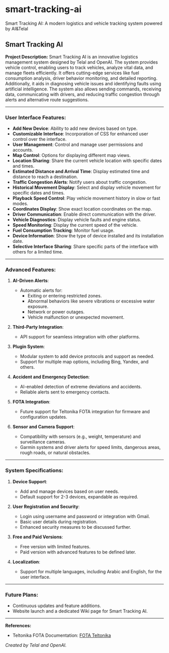 # smart-tracking-ai
Smart Tracking AI: A modern logistics and vehicle tracking system powered by AI&amp;Telal
## Smart Tracking AI

**Project Description:**
Smart Tracking AI is an innovative logistics management system designed by Telal and OpenAI. The system provides vehicle control, enabling users to track vehicles, analyze vital data, and manage fleets efficiently. It offers cutting-edge services like fuel consumption analysis, driver behavior monitoring, and detailed reporting. Additionally, it aids in diagnosing vehicle issues and identifying faults using artificial intelligence. The system also allows sending commands, receiving data, communicating with drivers, and reducing traffic congestion through alerts and alternative route suggestions.

---

### User Interface Features:
- **Add New Device**: Ability to add new devices based on type.
- **Customizable Interface**: Incorporation of CSS for enhanced user control over the interface.
- **User Management**: Control and manage user permissions and accounts.
- **Map Control**: Options for displaying different map views.
- **Location Sharing**: Share the current vehicle location with specific dates and times.
- **Estimated Distance and Arrival Time**: Display estimated time and distance to reach a destination.
- **Traffic Congestion Alerts**: Notify users about traffic congestion.
- **Historical Movement Display**: Select and display vehicle movement for specific dates and times.
- **Playback Speed Control**: Play vehicle movement history in slow or fast modes.
- **Coordinates Display**: Show exact location coordinates on the map.
- **Driver Communication**: Enable direct communication with the driver.
- **Vehicle Diagnostics**: Display vehicle faults and engine status.
- **Speed Monitoring**: Display the current speed of the vehicle.
- **Fuel Consumption Tracking**: Monitor fuel usage.
- **Device Information**: Show the type of device installed and its installation date.
- **Selective Interface Sharing**: Share specific parts of the interface with others for a limited time.

---

### Advanced Features:
1. **AI-Driven Alerts**:
   - Automatic alerts for:
     - Exiting or entering restricted zones.
     - Abnormal behaviors like severe vibrations or excessive water exposure.
     - Network or power outages.
     - Vehicle malfunction or unexpected movement.

2. **Third-Party Integration**:
   - API support for seamless integration with other platforms.

3. **Plugin System**:
   - Modular system to add device protocols and support as needed.
   - Support for multiple map options, including Bing, Yandex, and others.

4. **Accident and Emergency Detection**:
   - AI-enabled detection of extreme deviations and accidents.
   - Reliable alerts sent to emergency contacts.

5. **FOTA Integration**:
   - Future support for Teltonika FOTA integration for firmware and configuration updates.

6. **Sensor and Camera Support**:
   - Compatibility with sensors (e.g., weight, temperature) and surveillance cameras.
   - Garmin systems and driver alerts for speed limits, dangerous areas, rough roads, or natural obstacles.

---

### System Specifications:
1. **Device Support**:
   - Add and manage devices based on user needs.
   - Default support for 2-3 devices, expandable as required.

2. **User Registration and Security**:
   - Login using username and password or integration with Gmail.
   - Basic user details during registration.
   - Enhanced security measures to be discussed further.

3. **Free and Paid Versions**:
   - Free version with limited features.
   - Paid version with advanced features to be defined later.

4. **Localization**:
   - Support for multiple languages, including Arabic and English, for the user interface.

---

### Future Plans:
- Continuous updates and feature additions.
- Website launch and a dedicated Wiki page for Smart Tracking AI.

---

**References:**
- Teltonika FOTA Documentation: [FOTA Teltonika](https://api.teltonika.lt/documents/index.html)

*Created by Telal and OpenAI.*
